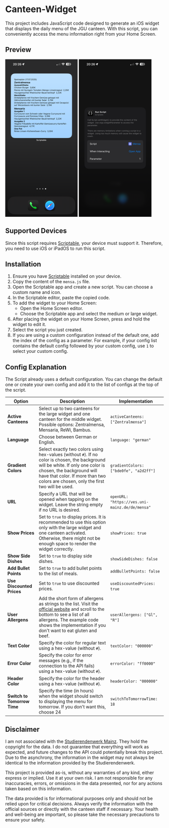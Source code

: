# Canteen-Widget

This project includes JavaScript code designed to generate an iOS widget that displays the daily menu of the JGU canteen. 
With this script, you can conveniently access the menu information right from your Home Screen.

## Preview

<img src="images/screenshot_widget.png" alt="The widget on the Home Screen" height="500">
<img src="images/screenshot_edit.png" alt="The edit mode of the widget" height="500">

## Supported Devices

Since this script requires [Scriptable](https://scriptable.app/), your device must support it. 
Therefore, you need to use iOS or iPadOS to run this script.

## Installation

1. Ensure you have [Scriptable](https://scriptable.app/) installed on your device.
2. Copy the content of the `mensa.js` file.
3. Open the Scriptable app and create a new script. You can choose a custom name and icon.
4. In the Scriptable editor, paste the copied code.
5. To add the widget to your Home Screen:
    - Open the Home Screen editor.
    - Choose the Scriptable app and select the medium or large widget.
6. After placing the widget on your Home Screen, press and hold the widget to edit it.
7. Select the script you just created.
8. If you are using a custom configuration instead of the default one, add the index of the config as a parameter. For example, if your config list contains the default config followed by your custom config, use `1` to select your custom config.

## Config Explanation

The Script already uses a default configuration. You can change the default one or create your own config and add it to
the list of configs at the top of the script.

| **Option**                  | **Description**                                                                                                                                                                                                                                                                                   | **Implementation**                             |
|-----------------------------|---------------------------------------------------------------------------------------------------------------------------------------------------------------------------------------------------------------------------------------------------------------------------------------------------|------------------------------------------------|
| **Active Canteens**         | Select up to two canteens for the large widget and one canteen for the middle widget. Possible options: Zentralmensa, Mensaria, ReWi, Bambus.                                                                                                                                                     | `activeCanteens: ["Zentralmensa"]`             |
| **Language**                | Choose between German or English.                                                                                                                                                                                                                                                                 | `language: "german"`                           |
| **Gradient Colors**         | Select exactly two colors using hex-values (without `#`). If no color is chosen, the background will be white. If only one color is chosen, the background will have that color. If more than two colors are chosen, only the first two will be used.                                             | `gradientColors: ["bde0fe", "a2d2ff"]`         |
| **URL**                     | Specify a URL that will be opened when tapping on the widget. Leave the string empty if no URL is desired.                                                                                                                                                                                        | `openURL: "https://ves.uni-mainz.de/de/mensa"` |
| **Show Prices**             | Set to `true` to display prices. It is recommended to use this option only with the large widget and one canteen activated. Otherwise, there might not be enough space to render the widget correctly.                                                                                            | `showPrices: true`                             |
| **Show Side Dishes**        | Set to `true` to display side dishes.                                                                                                                                                                                                                                                             | `showSideDishes: false`                        |
| **Add Bullet Points**       | Set to `true` to add bullet points to the list of meals.                                                                                                                                                                                                                                          | `addBulletPoints: false`                       |
| **Use Discounted Prices**   | Set to `true` to use discounted prices.                                                                                                                                                                                                                                                           | `useDiscountedPrices: true`                    |
| **User Allergens**          | Add the short form of allergens as strings to the list. Visit the [official website](https://www.studierendenwerk-mainz.de/essentrinken/speiseplan2) and scroll to the bottom to see a list of all allergens. The example code shows the implementation if you don't want to eat gluten and beef. | `userAllergens: ["Gl", "R"]`                   |
| **Text Color**              | Specify the color for regular text using a hex-value (without `#`).                                                                                                                                                                                                                               | `textColor: "000000"`                          |
| **Error Color**             | Specify the color for error messages (e.g., if the connection to the API fails) using a hex-value (without `#`).                                                                                                                                                                                  | `errorColor: "ff0000"`                         |
| **Header Color**            | Specify the color for the header using a hex-value (without `#`).                                                                                                                                                                                                                                 | `headerColor: "000000"`                        |
| **Switch to Tomorrow Time** | Specify the time (in hours) when the widget should switch to displaying the menu for tomorrow. If you don't want this, choose 24                                                                                                                                                                  | `switchToTomorrowTime: 18`                     |                                                                                                                                                                         |


## Disclaimer

I am not associated with the [Studierendenwerk Mainz](https://www.studierendenwerk-mainz.de/impressum). They hold the copyright for the data. 
I do not guarantee that everything will work as expected, and future changes to the API could potentially break this project. 
Due to the asynchrony, the information in the widget may not always be identical to the information provided by the Studierendenwerk.

This project is provided as-is, without any warranties of any kind, either express or implied. Use it at your own risk. 
I am not responsible for any inaccuracies, errors, or omissions in the data presented, nor for any actions taken based on this information.

The data provided is for informational purposes only and should not be relied upon for critical decisions. Always verify 
the information with the official sources or directly with the canteen staff if necessary. Your health and well-being are 
important, so please take the necessary precautions to ensure your safety.
